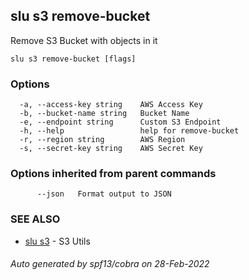 ## slu s3 remove-bucket

Remove S3 Bucket with objects in it

```
slu s3 remove-bucket [flags]
```

### Options

```
  -a, --access-key string    AWS Access Key
  -b, --bucket-name string   Bucket Name
  -e, --endpoint string      Custom S3 Endpoint
  -h, --help                 help for remove-bucket
  -r, --region string        AWS Region
  -s, --secret-key string    AWS Secret Key
```

### Options inherited from parent commands

```
      --json   Format output to JSON
```

### SEE ALSO

* [slu s3](slu_s3.md)	 - S3 Utils

###### Auto generated by spf13/cobra on 28-Feb-2022
